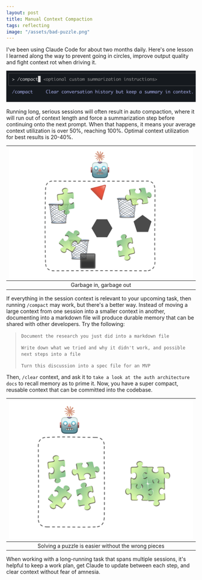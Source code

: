 ```yaml
---
layout: post
title: Manual Context Compaction
tags: reflecting
image: "/assets/bad-puzzle.png"
---
```


I've been using Claude Code for about two months daily. Here's one lesson I learned along the way to prevent going in circles, improve output quality and fight context rot when driving it.

![compact claude](/assets/compact-claude.png)

Running long, serious sessions will often result in auto compaction, where it will run out of context length and force a summarization step before continuing onto the next prompt. When that happens, it means your average context utilization is over 50%, reaching 100%. Optimal context utilization for best results is 20-40%. 

| ![bad-puzzle](/assets/bad-puzzle.png) |
|:--:|
| Garbage in, garbage out |

If everything in the session context is relevant to your upcoming task, then running `/compact` may work, but there's a better way. Instead of moving a large context from one session into a smaller context in another, documenting into a markdown file will produce durable memory that can be shared with other developers. Try the following:

> `Document the research you just did into a markdown file` 
>
> `Write down what we tried and why it didn't work, and possible next steps into a file`
>
> `Turn this discussion into a spec file for an MVP`

Then, `/clear` context, and ask it to `take a look at the auth architecture docs` to recall memory as to prime it. Now, you have a super compact, reusable context that can be committed into the codebase. 

| ![good-puzzle](/assets/good-puzzle.png) |
|:--:|
| Solving a puzzle is easier without the wrong pieces |

When working with a long-running task that spans multiple sessions, it's helpful to keep a work plan, get Claude to update between each step, and clear context without fear of amnesia. 